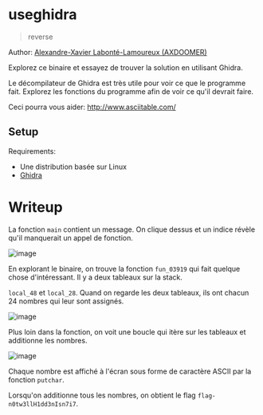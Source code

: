 # useghidra

> reverse

Author: [Alexandre-Xavier Labonté-Lamoureux (AXDOOMER)](https://github.com/axdoomer)

Explorez ce binaire et essayez de trouver la solution en utilisant Ghidra.

Le décompilateur de Ghidra est très utile pour voir ce que le programme fait. Explorez les fonctions du programme afin de voir ce qu'il devrait faire.

Ceci pourra vous aider: http://www.asciitable.com/

## Setup

Requirements:
- Une distribution basée sur Linux
- [Ghidra](https://ghidra-sre.org/)

# Writeup

La fonction `main` contient un message. On clique dessus et un indice révèle qu'il manquerait un appel de fonction. 

![image](https://user-images.githubusercontent.com/6194072/87111585-b1312800-c237-11ea-96d6-1c023322a652.png)

En explorant le binaire, on trouve la fonction `fun_03919` qui fait quelque chose d'intéressant. Il y a deux tableaux sur la stack. 

`local_48` et `local_28`. Quand on regarde les deux tableaux, ils ont chacun 24 nombres qui leur sont assignés. 

![image](https://user-images.githubusercontent.com/6194072/87111470-7202d700-c237-11ea-8c90-013368a2d568.png)

Plus loin dans la fonction, on voit une boucle qui itère sur les tableaux et additionne les nombres. 

![image](https://user-images.githubusercontent.com/6194072/87111655-dde53f80-c237-11ea-9e0c-b777141b62d0.png)

Chaque nombre est affiché à l'écran sous forme de caractère ASCII par la fonction `putchar`. 

Lorsqu'on additionne tous les nombres, on obtient le flag `flag-n0tw3llH1dd3nIsn7i7`.

